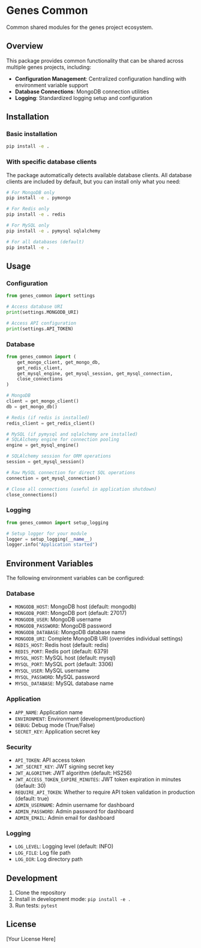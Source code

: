 # Genes Common

Common shared modules for the genes project ecosystem.

## Overview

This package provides common functionality that can be shared across multiple genes projects, including:

- **Configuration Management**: Centralized configuration handling with environment variable support
- **Database Connections**: MongoDB connection utilities
- **Logging**: Standardized logging setup and configuration

## Installation

### Basic installation
```bash
pip install -e .
```

### With specific database clients
The package automatically detects available database clients. All database clients are included by default, but you can install only what you need:

```bash
# For MongoDB only
pip install -e . pymongo

# For Redis only  
pip install -e . redis

# For MySQL only
pip install -e . pymysql sqlalchemy

# For all databases (default)
pip install -e .
```

## Usage

### Configuration

```python
from genes_common import settings

# Access database URI
print(settings.MONGODB_URI)

# Access API configuration
print(settings.API_TOKEN)
```

### Database

```python
from genes_common import (
    get_mongo_client, get_mongo_db, 
    get_redis_client, 
    get_mysql_engine, get_mysql_session, get_mysql_connection,
    close_connections
)

# MongoDB
client = get_mongo_client()
db = get_mongo_db()

# Redis (if redis is installed)
redis_client = get_redis_client()

# MySQL (if pymysql and sqlalchemy are installed)
# SQLAlchemy engine for connection pooling
engine = get_mysql_engine()

# SQLAlchemy session for ORM operations
session = get_mysql_session()

# Raw MySQL connection for direct SQL operations
connection = get_mysql_connection()

# Close all connections (useful in application shutdown)
close_connections()
```

### Logging

```python
from genes_common import setup_logging

# Setup logger for your module
logger = setup_logging(__name__)
logger.info("Application started")
```

## Environment Variables

The following environment variables can be configured:

### Database
- `MONGODB_HOST`: MongoDB host (default: mongodb)
- `MONGODB_PORT`: MongoDB port (default: 27017)
- `MONGODB_USER`: MongoDB username
- `MONGODB_PASSWORD`: MongoDB password
- `MONGODB_DATABASE`: MongoDB database name
- `MONGODB_URI`: Complete MongoDB URI (overrides individual settings)
- `REDIS_HOST`: Redis host (default: redis)
- `REDIS_PORT`: Redis port (default: 6379)
- `MYSQL_HOST`: MySQL host (default: mysql)
- `MYSQL_PORT`: MySQL port (default: 3306)
- `MYSQL_USER`: MySQL username
- `MYSQL_PASSWORD`: MySQL password
- `MYSQL_DATABASE`: MySQL database name

### Application
- `APP_NAME`: Application name
- `ENVIRONMENT`: Environment (development/production)
- `DEBUG`: Debug mode (True/False)
- `SECRET_KEY`: Application secret key

### Security
- `API_TOKEN`: API access token
- `JWT_SECRET_KEY`: JWT signing secret key
- `JWT_ALGORITHM`: JWT algorithm (default: HS256)
- `JWT_ACCESS_TOKEN_EXPIRE_MINUTES`: JWT token expiration in minutes (default: 30)
- `REQUIRE_API_TOKEN`: Whether to require API token validation in production (default: true)
- `ADMIN_USERNAME`: Admin username for dashboard
- `ADMIN_PASSWORD`: Admin password for dashboard
- `ADMIN_EMAIL`: Admin email for dashboard

### Logging
- `LOG_LEVEL`: Logging level (default: INFO)
- `LOG_FILE`: Log file path
- `LOG_DIR`: Log directory path

## Development

1. Clone the repository
2. Install in development mode: `pip install -e .`
3. Run tests: `pytest`

## License

[Your License Here] 
